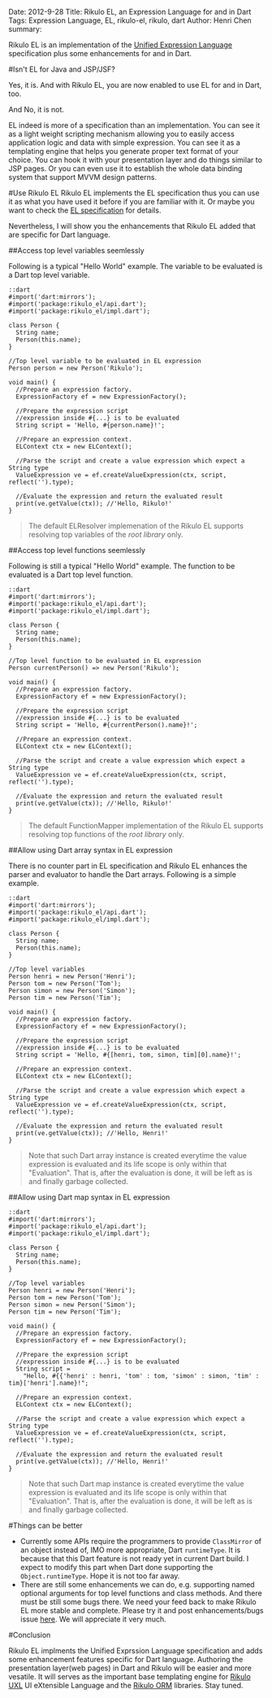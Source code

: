 Date: 2012-9-28
Title: Rikulo EL, an Expression Language for and in Dart
Tags: Expression Language, EL, rikulo-el, rikulo, dart
Author: Henri Chen
summary: <p>Rikulo EL is an implementation of the <a href="http://en.wikipedia.org/wiki/Unified_Expression_Language">Unified Expression Language</a> specification plus some enhancements for and in Dart.</p>

#Isn't EL for Java and JSP/JSF?

Yes, it is. And with Rikulo EL, you are now enabled to use EL for and 
in Dart, too.

And No, it is not. 

EL indeed is more of a specification than an implementation.
 You can see it as a light weight scripting mechanism allowing you 
 to easily access application logic and data with simple expression.
 You can see it as a templating engine that helps you generate proper 
 text format of your choice. You can hook it with your presentation
 layer and do things similar to JSP pages. Or you can even use it to
 establish the whole data binding system that support MVVM design 
 patterns.
 
#Use Rikulo EL
Rikulo EL implements the EL specification thus you can use it as what 
 you have used it before if you are familiar with it. Or maybe you 
 want to check the [EL specification](http://download.oracle.com/otndocs/jcp/expression_language-2.2-mrel-eval-oth-JSpec/)
 for details.

Nevertheless, I will show you the enhancements that Rikulo EL added that
 are specific for Dart language.

##Access top level variables seemlessly 

Following is a typical "Hello World" example. The variable to be
evaluated is a Dart top level variable.

    ::dart
    #import('dart:mirrors');
    #import('package:rikulo_el/api.dart');
    #import('package:rikulo_el/impl.dart');
    
    class Person {
      String name;
      Person(this.name);
    }

    //Top level variable to be evaluated in EL expression
	Person person = new Person('Rikulo');
	
    void main() {
      //Prepare an expression factory.
      ExpressionFactory ef = new ExpressionFactory();
    
      //Prepare the expression script
	  //expression inside #{...} is to be evaluated
      String script = 'Hello, #{person.name}!'; 
    
	  //Prepare an expression context.
	  ELContext ctx = new ELContext();
      
      //Parse the script and create a value expression which expect a String type
      ValueExpression ve = ef.createValueExpression(ctx, script, reflect('').type);
      
      //Evaluate the expression and return the evaluated result
      print(ve.getValue(ctx)); //'Hello, Rikulo!'
    }	

> The default ELResolver implemenation of the Rikulo EL supports resolving top 
> variables of the *root library* only.

##Access top level functions seemlessly 

Following is still a typical "Hello World" example. The function to be
evaluated is a Dart top level function.

    ::dart
    #import('dart:mirrors');
    #import('package:rikulo_el/api.dart');
    #import('package:rikulo_el/impl.dart');
    
    class Person {
      String name;
      Person(this.name);
    }

    //Top level function to be evaluated in EL expression
	Person currentPerson() => new Person('Rikulo');
	
    void main() {
      //Prepare an expression factory.
      ExpressionFactory ef = new ExpressionFactory();
    
      //Prepare the expression script
	  //expression inside #{...} is to be evaluated
      String script = 'Hello, #{currentPerson().name}!'; 
    
	  //Prepare an expression context.
	  ELContext ctx = new ELContext();
      
      //Parse the script and create a value expression which expect a String type
      ValueExpression ve = ef.createValueExpression(ctx, script, reflect('').type);
      
      //Evaluate the expression and return the evaluated result
      print(ve.getValue(ctx)); //'Hello, Rikulo!'
    }	

> The default FunctionMapper implementation of the Rikulo EL supports resolving 
> top functions of the *root library* only.
	
##Allow using Dart array syntax in EL expression

There is no counter part in EL specification and Rikulo EL enhances 
the parser and evaluator to handle the Dart arrays. Following is a
simple example.

    ::dart
    #import('dart:mirrors');
    #import('package:rikulo_el/api.dart');
    #import('package:rikulo_el/impl.dart');
    
    class Person {
      String name;
      Person(this.name);
    }

    //Top level variables
	Person henri = new Person('Henri');
	Person tom = new Person('Tom');
	Person simon = new Person('Simon');
	Person tim = new Person('Tim');
	
    void main() {
      //Prepare an expression factory.
      ExpressionFactory ef = new ExpressionFactory();
    
      //Prepare the expression script
	  //expression inside #{...} is to be evaluated
      String script = 'Hello, #{[henri, tom, simon, tim][0].name}!'; 
    
	  //Prepare an expression context.
	  ELContext ctx = new ELContext();
      
      //Parse the script and create a value expression which expect a String type
      ValueExpression ve = ef.createValueExpression(ctx, script, reflect('').type);
      
      //Evaluate the expression and return the evaluated result
      print(ve.getValue(ctx)); //'Hello, Henri!'
    }	

> Note that such Dart array instance is created everytime the value expression is 
> evaluated and its life scope is only within that "Evaluation". That is, after the 
> evaluation is done, it will be left as is and finally garbage collected.

##Allow using Dart map syntax in EL expression

    ::dart
    #import('dart:mirrors');
    #import('package:rikulo_el/api.dart');
    #import('package:rikulo_el/impl.dart');
    
    class Person {
      String name;
      Person(this.name);
    }

    //Top level variables
	Person henri = new Person('Henri');
	Person tom = new Person('Tom');
	Person simon = new Person('Simon');
	Person tim = new Person('Tim');
	
    void main() {
      //Prepare an expression factory.
      ExpressionFactory ef = new ExpressionFactory();
    
      //Prepare the expression script
	  //expression inside #{...} is to be evaluated
      String script = 
		"Hello, #{{'henri' : henri, 'tom' : tom, 'simon' : simon, 'tim' : tim}['henri'].name}!"; 
    
	  //Prepare an expression context.
	  ELContext ctx = new ELContext();
      
      //Parse the script and create a value expression which expect a String type
      ValueExpression ve = ef.createValueExpression(ctx, script, reflect('').type);
      
      //Evaluate the expression and return the evaluated result
      print(ve.getValue(ctx)); //'Hello, Henri!'
    }	

> Note that such Dart map instance is created everytime the value expression is 
> evaluated and its life scope is only within that "Evaluation". That is, after the 
> evaluation is done, it will be left as is and finally garbage collected.

#Things can be better

+ Currently some APIs require the programmers to provide `ClassMirror` of an object 
  instead of, IMO more appropriate, Dart `runtimeType`. It is because that this Dart 
  feature is not ready yet in current Dart build. I expect to modify this part when 
  Dart done supporting the `Object.runtimeType`. Hope it is not too far away.
+ There are still some enhancements we can do, e.g. supporting named optional arguments
  for top level functions and class methods. And there must be still some bugs there. We
  need your feed back to make Rikulo EL more stable and complete. Please try it and post
  enhancements/bugs issue [here](https://github.com/rikulo/rikulo-el/issues/new). We will
  appreciate it very much.

#Conclusion

Rikulo EL implments the Unified Exprssion Language specification and adds some enhancement
 features specific for Dart language. Authoring the presentation layer(web pages)
 in Dart and Rikulo will be easier and more vesatile. It will serves as the important base 
 templating engine for [Rikulo UXL](https://github.com/rikulo/rikulo-uxl) UI eXtensible Language
 and the [Rikulo ORM](https://github.com/rikulo/rikulo-orm) libraries. Stay tuned.
 
